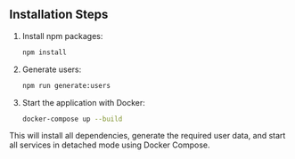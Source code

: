 ## Installation Steps

1. Install npm packages:

   ```bash
   npm install
   ```

2. Generate users:

   ```bash
   npm run generate:users
   ```

3. Start the application with Docker:
   ```bash
   docker-compose up --build
   ```

This will install all dependencies, generate the required user data, and start all services in detached mode using Docker Compose.
